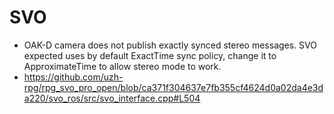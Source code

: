 # SVO

- OAK-D camera does not publish exactly synced stereo messages. SVO expected uses by default ExactTime sync policy, change it to ApproximateTime to allow stereo mode to work.
- https://github.com/uzh-rpg/rpg_svo_pro_open/blob/ca371f304637e7fb355cf4624d0a02da4e3da220/svo_ros/src/svo_interface.cpp#L504
